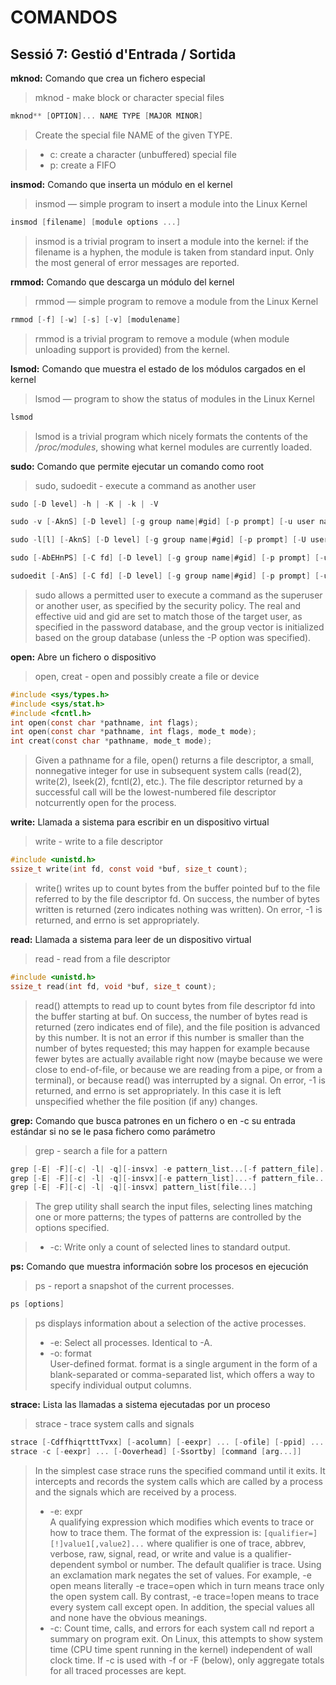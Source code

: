 ﻿

COMANDOS
========

Sessió 7: Gestió d'Entrada / Sortida
------------------------------------


**mknod:** Comando que crea un fichero especial

> mknod - make block or character special files
```c
mknod** [OPTION]... NAME TYPE [MAJOR MINOR]
```
>  Create the special file NAME of the given TYPE.

>- c: create a character (unbuffered) special file
>- p: create a FIFO

**insmod:** Comando que inserta un módulo en el kernel
> insmod — simple program to insert a module into the Linux Kernel
```c
insmod [filename] [module options ...]
```
> insmod  is a trivial program to insert a module into the kernel: if the filename is a hyphen, the module is taken  from  standard  input. 
> Only the most general of error messages are reported.

**rmmod:** Comando que descarga un módulo del kernel
> rmmod — simple program to remove a module from the Linux Kernel
```c
rmmod [-f] [-w] [-s] [-v] [modulename]
```
> rmmod  is  a  trivial program to remove a module (when module unloading support is provided) from the kernel. 

**lsmod:** Comando que muestra el estado de los módulos cargados en el kernel
> lsmod — program to show the status of modules in the Linux Kernel
```c
lsmod
```
> lsmod  is  a  trivial  program which nicely formats the contents of the */proc/modules*, showing what kernel modules are currently loaded.

**sudo:** Comando que permite ejecutar un comando como root
> sudo, sudoedit - execute a command as another user

```c
sudo [-D level] -h | -K | -k | -V

sudo -v [-AknS] [-D level] [-g group name|#gid] [-p prompt] [-u user name|#uid]

sudo -l[l] [-AknS] [-D level] [-g group name|#gid] [-p prompt] [-U user name] [-u user name|#uid] [command]

sudo [-AbEHnPS] [-C fd] [-D level] [-g group name|#gid] [-p prompt] [-u user name|#uid] [VAR=value] [-i | -s] [command]

sudoedit [-AnS] [-C fd] [-D level] [-g group name|#gid] [-p prompt] [-u user name|#uid] file ...
```
>  sudo allows a permitted user to execute a command as the superuser or another user, as specified by the security policy.  The real and effective uid and gid are set to match those of the target user, as specified in the password database, and the group vector is initialized based on the group database (unless the -P option was specified).


**open:** Abre un fichero o dispositivo

> open, creat - open and possibly create a file or device
```c
#include <sys/types.h>
#include <sys/stat.h>
#include <fcntl.h>
int open(const char *pathname, int flags);
int open(const char *pathname, int flags, mode_t mode);
int creat(const char *pathname, mode_t mode);
```
>  Given a pathname for a file, open() returns a file descriptor, a small, nonnegative integer  for  use  in  subsequent  system  calls  (read(2), write(2), lseek(2), fcntl(2), etc.).  The file descriptor returned by a successful  call  will  be  the  lowest-numbered  file  descriptor  notcurrently open for the process.

**write:** Llamada a sistema para escribir en un dispositivo virtual
> write - write to a file descriptor
```c
#include <unistd.h>
ssize_t write(int fd, const void *buf, size_t count);
```
> write()  writes  up  to  count bytes from the buffer pointed buf to the file referred to by the file descriptor fd.
> On success, the number of bytes written  is  returned  (zero  indicates nothing  was  written).   On  error,  -1  is returned, and errno is set appropriately.

**read:** Llamada a sistema para leer de un dispositivo virtual
>  read - read from a file descriptor
```c
#include <unistd.h>
ssize_t read(int fd, void *buf, size_t count);
```
> read()  attempts to read up to count bytes from file descriptor fd into the buffer starting at buf.
> On success, the number of bytes read is returned (zero indicates end of file), and the file position is advanced by this number.  It is not  an error  if  this  number  is smaller than the number of bytes requested; this may happen for example because fewer bytes are actually  available right  now  (maybe  because we were close to end-of-file, or because we are reading from a pipe, or from a terminal),  or  because  read()  was interrupted  by  a  signal.  On error, -1 is returned, and errno is set appropriately.  In this case it is left unspecified  whether  the  file position (if any) changes.

**grep:** Comando que busca patrones en un fichero o en -c su entrada estándar si no se le pasa fichero como
parámetro
> grep - search a file for a pattern
```c
grep [-E| -F][-c| -l| -q][-insvx] -e pattern_list...[-f pattern_file]...[file...]
grep [-E| -F][-c| -l| -q][-insvx][-e pattern_list]...-f pattern_file...[file...]
grep [-E| -F][-c| -l| -q][-insvx] pattern_list[file...]
```
> The grep utility shall search the input files, selecting lines matching one or more patterns; the types  of  patterns  are  controlled  by  the options  specified.  

>- -c: Write only a count of selected lines to standard output.

**ps:** Comando que muestra información sobre los procesos en ejecución
> ps - report a snapshot of the current processes.
```c
ps [options]
```
> ps displays information about a selection of the active processes.
> 
>- -e: Select all processes. Identical to -A.
>- -o: format       
> User-defined format.
> format is a single argument in the form of a blank-separated or comma-separated list, which offers a way to specify individual output columns. 

**strace:** Lista las llamadas a sistema ejecutadas por un proceso
> strace - trace system calls and signals
```c
strace [-CdffhiqrtttTvxx] [-acolumn] [-eexpr] ... [-ofile] [-ppid] ... [-sstrsize] [-uusername] [-Evar=val] ... [-Evar] ... [command [arg...]]
strace -c [-eexpr] ... [-Ooverhead] [-Ssortby] [command [arg...]]
```
> In the simplest case strace runs the specified command until it  exits.  It  intercepts  and  records  the  system  calls  which are called by a process and the signals which are received by a process. 
> 
>- -e:  expr    
>  A  qualifying expression which modifies which events to trace or how to trace them.  The  format  of  the expression is: `[qualifier=][!]value1[,value2]...` where  qualifier  is  one of trace, abbrev, verbose, raw,  signal,  read,  or  write  and  value   is   a qualifier-dependent  symbol  or number.  The default qualifier  is  trace.   Using  an  exclamation  mark negates  the  set  of  values.  For example, -e open means literally -e trace=open which  in  turn  means trace  only  the  open  system  call.   By contrast, -e trace=!open means  to  trace  every  system  call except  open.  In  addition, the special values all and none have the obvious meanings.
>- -c: Count  time,  calls, and errors for each system call nd report a summary on  program  exit.  On  Linux,  this  attempts  to  show system time (CPU time spent running in the kernel)  independent  of  wall  clock time.   If  -c  is  used with -f or -F (below), only aggregate totals for all traced processes are kept.
